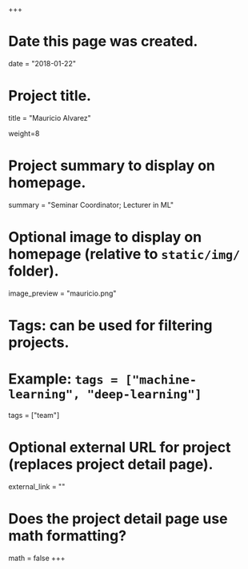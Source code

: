 +++
# Date this page was created.
date = "2018-01-22"

# Project title.
title = "Mauricio Alvarez"

weight=8

# Project summary to display on homepage.
summary = "Seminar Coordinator; Lecturer in ML"

# Optional image to display on homepage (relative to `static/img/` folder).
image_preview = "mauricio.png"

# Tags: can be used for filtering projects.
# Example: `tags = ["machine-learning", "deep-learning"]`
tags = ["team"]

# Optional external URL for project (replaces project detail page).
external_link = ""

# Does the project detail page use math formatting?
math = false
+++
